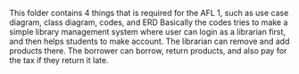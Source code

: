 This folder contains 4 things that is required for the AFL 1, such as use case diagram, class diagram, codes, and ERD
Basically the codes tries to make a simple library management system where user can login as a librarian first, and then helps students to make account. 
The librarian can remove and add products there.
The borrower can borrow, return products, and also pay for the tax if they return it late.
